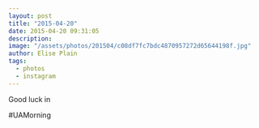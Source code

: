 ```yaml
---
layout: post
title: "2015-04-20"
date: 2015-04-20 09:31:05
description: 
image: "/assets/photos/201504/c08df7fc7bdc4870957272d65644198f.jpg"
author: Elise Plain
tags: 
  - photos
  - instagram
---
```


Good luck in

#UAMorning
<p></p>
